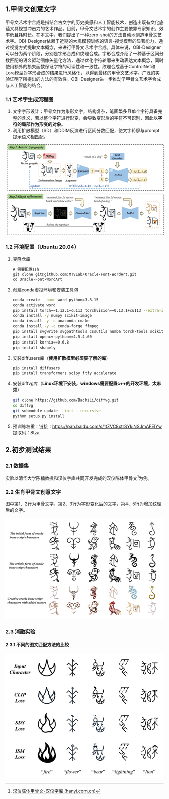 ## 1.甲骨文创意文字

​	甲骨文艺术字合成是指结合古文字的历史美感和人工智能技术，创造出既有文化底蕴又具视觉冲击力的艺术作品。目前，甲骨文艺术字的创作主要依靠专家知识，效率低且耗时长。在本文中，我们提出了一种zero-shot的方法自动地创造甲骨文艺术字。OBI-Designer依赖于近期的大规模预训练的语言-视觉模型的显著能力，通过视觉方式提取文本概念，来进行甲骨文艺术字合成。具体来说，OBI-Designer可以分为两个阶段，分别是字形合成和纹理合成。字形合成介绍了一种基于区间分数匹配的语义驱动图像矢量化方法，通过优化字符轮廓来生动表达文本概念，同时使用额外的损失函数保证字符的可读性和一致性。纹理合成基于ControlNet和Lora模型对字形合成的结果进行风格化，以得到最终的甲骨文艺术字。广泛的实验证明了所提出的方法的有效性。OBI-Designer进一步推动了甲骨文艺术字合成与人工智能的结合。

### 1.1 艺术字生成流程图

1. 文字字形设计：甲骨文作为象形文字，结构复杂，笔画繁多且单个字符具备完整的含义，若以整个字符进行形变，会导致变形后的字符不可识别，因此以**字符的局部作为形变的对象**。
1. 利用扩散模型（SD）和DDIM反演进行区间分数匹配，使文字轮廓与prompt提示语义相匹配。

![pipeline](asset/pipeline.png)

### 1.2 环境配置（Ubuntu 20.04）

1. 克隆仓库

   ```shell
   # 需要配置ssh
   git clone git@github.com:MTVLab/Oracle-Font-WordArt.git
   cd Oracle-Font-WordArt
   ```

2. 创建conda虚拟环境和安装工具包

   ```sh
   conda create --name word python=3.8.15
   conda activate word
   pip install torch==1.12.1+cu113 torchvision==0.13.1+cu113 --extra-index-url https://download.pytorch.org/whl/cu113
   conda install -y numpy scikit-image
   conda install -y -c anaconda cmake
   conda install -y -c conda-forge ffmpeg
   pip install svgwrite svgpathtools cssutils numba torch-tools scikit-fmm easydict visdom freetype-py shapely
   pip install opencv-python==4.5.4.60  
   pip install kornia==0.6.8
   pip install shapely
   ```
   
3. 安装diffusers库（**使用扩散模型必须要了解的库**）

   ```sh
   pip install diffusers
   pip install transformers scipy ftfy accelerate
   ```

   

4. 安装diffvg库（**Linux环境下安装，windows需要配置c++的开发环境，太麻烦**）

   ```sh
   git clone https://github.com/BachiLi/diffvg.git
   cd diffvg
   git submodule update --init --recursive
   python setup.py install
   ```

5. 预训练权重：链接：https://pan.baidu.com/s/1tZVC8xtrSYkiNSJmAFElYw  提取码：8tza 

## 2.初步测试结果

### 2.1 数据集

实验以清华大学陈楠教授和汉仪字库共同开发完成的汉仪陈体甲骨文[^1]为例。

[^1]:[汉仪陈体甲骨文-汉仪字库 (hanyi.com.cn)](https://www.hanyi.com.cn/productdetail.php?id=2638)

### 2.2 生肖甲骨文创意文字

图中第1、2行为甲骨文字，第2、3行为字形变化后的文字，第4、5行为增加纹理后的文字。

<img src="asset/example.png" alt="生肖" style="zoom: 100%;" />

### 2.3 消融实验

#### 2.3.1 不同的图文匹配方法的比较

<img src=".\asset\loss_fn.png" alt="loss_fn" style="zoom:60%;" />




